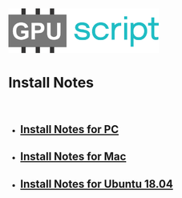 <br>
<br>
<img src="images/GPUscript.png" width="300">
<br>

# **Install Notes** <br><br>


* ## [Install Notes for PC](Install_Notes_PC.md)
* ## [Install Notes for Mac](Install_Notes_Mac.md)
* ## [Install Notes for Ubuntu 18.04](Install_Notes_Ubuntu.md)